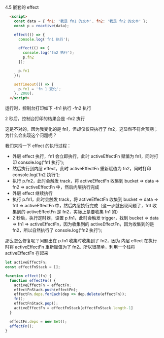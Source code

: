 4.5 嵌套的 effect

```html
  <script>
    const data = { fn1: '我是 fn1 的文本', fn2: '我是 fn2 的文本' };
    const p = reactive(data);

    effect(() => {
      console.log('fn1 执行');

      effect(() => {
        console.log('fn2 执行');
        p.fn2
      });

      p.fn1
    });

    setTimeout(() => {
      p.fn1 = 'fn 1 变化';
    }, 2000);
  </script>
```

运行时，控制台打印如下
-fn1 执行
-fn2 执行

2 秒后，控制台打印的结果会是
-fn2 执行

这是不对的，因为我变化的是 fn1，但却仅仅只执行了 fn2，这显然不符合预期；为什么会出现这个问题呢？

我们来捋一下 effect 的执行过程：
- 外层 effect 执行，fn1 会立即执行，此时 activeEffectFn 赋值为 fn1，同时打印 console.log('fn1 执行');
- 然后执行到内层 effect，此时 activeEffectFn 重新赋值为 fn2，同时打印 console.log('fn2 执行');
- 执行 p.fn2，此时会触发 track，将 activeEffectFn 收集到 bucket => data => fn2 => activeEffectFn 中，然后内层执行完成
- 外层 effect 继续执行
- 执行 p.fn1，此时会触发 track，将 activeEffectFn 收集到 bucket => data => fn1 => activeEffectFn 中，然后内层执行完成（这一步就出现问题了，fn1 收集到的 activeEffectFn 是 fn2，实际上是要收集 fn1 的）
- 2 秒后，执行定时器，设置 p.fn1，此时会触发 trigger，找到 bucket => data => fn1 => activeEffectFn，因为收集到的 activeEffectFn，因为收集到的是 fn2，所以自然执行了 console.log('fn2 执行');


那么怎么修复呢？问题出在 p.fn1 收集时收集到了 fn2，因为 内层 effect 在执行时将 activeEffectFn 重新赋值为了 fn2。所以很简单，利用一个栈将 activeEffectFn 存起来

```js
let activeEffectFn;
const effectFnStack = [];

function effect(fn) {
  function effectFn() {
    activeEffectFn = effectFn;
    effectFnStack.push(effectFn);
    effectFn.deps.forEach(dep => dep.delete(effectFn));
    fn();
    effectFnStack.pop();
    activeEffectFn = effectFnStack[effectFnStack.length-1]
  }

  effectFn.deps = new Set();
  effectFn();
}
```
